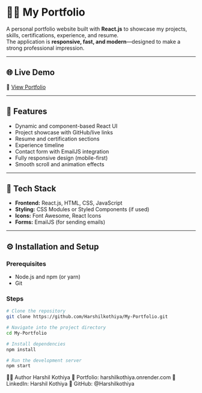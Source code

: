 # 👨‍💻 My Portfolio

A personal portfolio website built with **React.js** to showcase my projects, skills, certifications, experience, and resume.  
The application is **responsive, fast, and modern**—designed to make a strong professional impression.

---

## 🌐 Live Demo  
🔗 [View Portfolio](https://harshilkothiya.onrender.com)

---

## 🚀 Features
- Dynamic and component-based React UI  
- Project showcase with GitHub/live links  
- Resume and certification sections  
- Experience timeline  
- Contact form with EmailJS integration  
- Fully responsive design (mobile-first)  
- Smooth scroll and animation effects  

---

## 🧰 Tech Stack
- **Frontend:** React.js, HTML, CSS, JavaScript  
- **Styling:** CSS Modules or Styled Components (if used)  
- **Icons:** Font Awesome, React Icons  
- **Forms:** EmailJS (for sending emails)  

---

## ⚙️ Installation and Setup

### Prerequisites
- Node.js and npm (or yarn)  
- Git  

### Steps
```bash
# Clone the repository
git clone https://github.com/Harshilkothiya/My-Portfolio.git

# Navigate into the project directory
cd My-Portfolio

# Install dependencies
npm install

# Run the development server
npm start
```

🙋‍♂️ Author
Harshil Kothiya
🔗 Portfolio: harshilkothiya.onrender.com
💼 LinkedIn: Harshil Kothiya
🐙 GitHub: @Harshilkothiya
